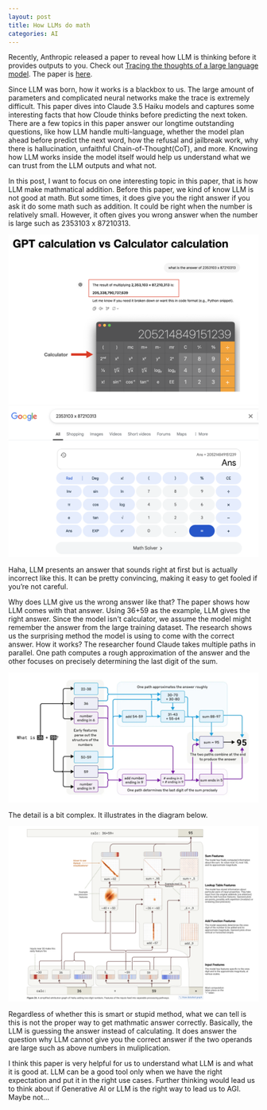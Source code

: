 ```yaml
---
layout: post
title: How LLMs do math
categories: AI
---
```


Recently, Anthropic released a paper to reveal how LLM is thinking before it provides outputs to you. Check out [Tracing the thoughts of a large language model](https://www.anthropic.com/research/tracing-thoughts-language-model). The paper is [here](https://transformer-circuits.pub/2025/attribution-graphs/biology.html).

Since LLM was born, how it works is a blackbox to us. The large amount of parameters and complicated neural networks make the trace is extremely difficult. This paper dives into Claude 3.5 Haiku models and captures some interesting facts that how Cloude thinks before predicting the next token. There are a few topics in this paper answer our longtime outstanding questions, like how LLM handle multi-language, whether the model plan ahead before predict the next word, how the refusal and jailbreak work, why there is hallucination, unfaithful Chain-of-Thought(CoT), and more. Knowing how LLM works inside the model itself would help us understand what we can trust from the LLM outputs and what not. 

In this post, I want to focus on one interesting topic in this paper, that is how LLM make mathmatical addition. Before this paper, we kind of know LLM is not good at math. But some times, it does give you the right answer if you ask it do some math such as addition. It could be right when the number is relatively small. However, it often gives you wrong answer when the number is large such as 2353103 x 87210313. 

![pic 1](/images/LLM-math-pic1.png "pic 1")
![pic 2](/images/LLM-math-pic2.png "pic 2")

Haha, LLM presents an answer that sounds right at first but is actually incorrect like this. It can be pretty convincing, making it easy to get fooled if you’re not careful.

Why does LLM give us the wrong answer like that? The paper shows how LLM comes with that answer. Using 36+59 as the example, LLM gives the right answer. Since the model isn't calculator, we assume the model might remember the answer from the large training dataset. The research shows us the surprising method the model is using to come with the correct answer. How it works? The researcher found Claude takes multiple paths in parallel. One path computes a rough approximation of the answer and the other focuses on precisely determining the last digit of the sum. 

![pic 3](/images/LLM-math-pic3.png "pic 3")

The detail is a bit complex. It illustrates in the diagram below.

![pic 4](/images/LLM-math-pic4.png "pic 4")

Regardless of whether this is smart or stupid method, what we can tell is this is not the proper way to get mathmatic answer correctly. Basically, the LLM is guessing the answer instead of calculating. It does answer the question why LLM cannot give you the correct answer if the two operands are large such as above numbers in muliplication.

I think this paper is very helpful for us to understand what LLM is and what it is good at. LLM can be a good tool only when we have the right expectation and put it in the right use cases. Further thinking would lead us to think about if Generative AI or LLM is the right way to lead us to AGI. Maybe not...